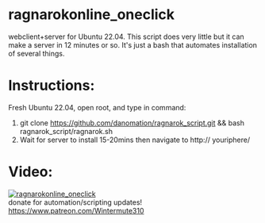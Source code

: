 # ragnarokonline_oneclick
webclient+server for Ubuntu 22.04. This script does very little but it can make a server in 12 minutes or so. 
It's just a bash that automates installation of several things.

# Instructions:
Fresh Ubuntu 22.04, open root, and type in command:  
1. git clone https://github.com/danomation/ragnarok_script.git && bash ragnarok_script/ragnarok.sh  
2. Wait for server to install 15-20mins then navigate to http:// youriphere/ 

# Video:  

[![ragnarokonline_oneclick](https://img.youtube.com/vi/pu0ev_D26YM/0.jpg)](https://www.youtube.com/watch?v=pu0ev_D26YM)  
donate for automation/scripting updates! https://www.patreon.com/Wintermute310  
